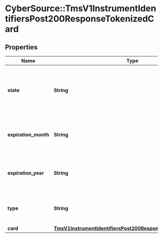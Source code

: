 # CyberSource::TmsV1InstrumentIdentifiersPost200ResponseTokenizedCard

## Properties
Name | Type | Description | Notes
------------ | ------------- | ------------- | -------------
**state** | **String** | Issuer state for the Network Token Valid values: - ACTIVE - SUSPENDED - DELETED  | [optional] 
**expiration_month** | **String** | The Network Token expiration month, automatically updated | [optional] 
**expiration_year** | **String** | The Network Token expiration year, automatically updated | [optional] 
**type** | **String** | The Network Token brand Valid values: - visa - mastercard  | [optional] 
**card** | [**TmsV1InstrumentIdentifiersPost200ResponseTokenizedCardCard**](TmsV1InstrumentIdentifiersPost200ResponseTokenizedCardCard.md) |  | [optional] 


